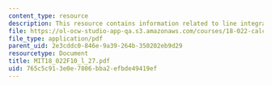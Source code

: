 ```yaml
---
content_type: resource
description: This resource contains information related to line integrals.
file: https://ol-ocw-studio-app-qa.s3.amazonaws.com/courses/18-022-calculus-of-several-variables-fall-2010/765c5c913e0e7806bba2efbde49419ef_MIT18_022F10_l_27.pdf
file_type: application/pdf
parent_uid: 2e3cddc0-846e-9a39-264b-350202eb9d29
resourcetype: Document
title: MIT18_022F10_l_27.pdf
uid: 765c5c91-3e0e-7806-bba2-efbde49419ef
---
```

